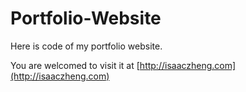 # Portfolio-Website

Here is code of my portfolio website.

You are welcomed to visit it at [http://isaaczheng.com](http://isaaczheng.com)
